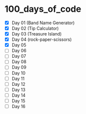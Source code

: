 # 100_days_of_code
- [x] Day 01 (Band Name Generator)
- [x] Day 02 (Tip Calculator)
- [x] Day 03 (Treasure Island)
- [x] Day 04 (rock-paper-scissors)
- [x] Day 05
- [ ] Day 06
- [ ] Day 07
- [ ] Day 08
- [ ] Day 09
- [ ] Day 10
- [ ] Day 11
- [ ] Day 12
- [ ] Day 13
- [ ] Day 14
- [ ] Day 15
- [ ] Day 16
